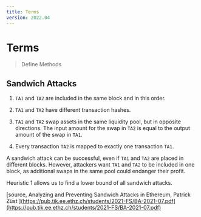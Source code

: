 ```yaml
---
title: Terms
version: 2022.04
---
```


# Terms

> Define Methods

## Sandwich Attacks

1. `TA1` and `TA2` are included in the same block and in this order.

2. `TA1` and `TA2` have different transaction hashes.

3. `TA1` and `TA2` swap assets in the same liquidity pool, but in opposite directions. The input amount for the swap in `TA2` is equal to the output amount of the swap in `TA1`.

4. Every transaction `TA2` is mapped to exactly one transaction `TA1`.

A sandwich attack can be successful, even if `TA1` and `TA2` are placed in different blocks. 
However, attackers want `TA1` and `TA2` to be included in one block, as additional swaps in the same pool could endanger their profit. 

Heuristic 1 allows us to find a lower bound of all sandwich attacks.

[source, Analyzing and Preventing Sandwich Attacks in Ethereum, Patrick Züst ](https://pub.tik.ee.ethz.ch/students/2021-FS/BA-2021-07.pdf](https://pub.tik.ee.ethz.ch/students/2021-FS/BA-2021-07.pdf)
